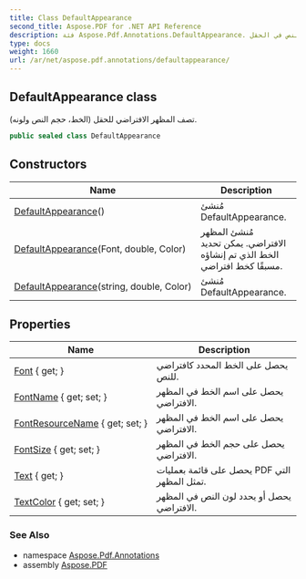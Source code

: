 ```yaml
---
title: Class DefaultAppearance
second_title: Aspose.PDF for .NET API Reference
description: فئة Aspose.Pdf.Annotations.DefaultAppearance. تصف المظهر الافتراضي لحجم ونوع خط النص في الحقل
type: docs
weight: 1660
url: /ar/net/aspose.pdf.annotations/defaultappearance/
---
```

## DefaultAppearance class

تصف المظهر الافتراضي للحقل (الخط، حجم النص ولونه).

```csharp
public sealed class DefaultAppearance
```

## Constructors

| Name | Description |
| --- | --- |
| [DefaultAppearance](defaultappearance/#constructor)() | مُنشئ DefaultAppearance. |
| [DefaultAppearance](defaultappearance/#constructor_1)(Font, double, Color) | مُنشئ المظهر الافتراضي. يمكن تحديد الخط الذي تم إنشاؤه مسبقًا كخط افتراضي. |
| [DefaultAppearance](defaultappearance/#constructor_2)(string, double, Color) | مُنشئ DefaultAppearance. |

## Properties

| Name | Description |
| --- | --- |
| [Font](../../aspose.pdf.annotations/defaultappearance/font/) { get; } | يحصل على الخط المحدد كافتراضي للنص. |
| [FontName](../../aspose.pdf.annotations/defaultappearance/fontname/) { get; set; } | يحصل على اسم الخط في المظهر الافتراضي. |
| [FontResourceName](../../aspose.pdf.annotations/defaultappearance/fontresourcename/) { get; set; } | يحصل على اسم الخط في المظهر الافتراضي. |
| [FontSize](../../aspose.pdf.annotations/defaultappearance/fontsize/) { get; set; } | يحصل على حجم الخط في المظهر الافتراضي. |
| [Text](../../aspose.pdf.annotations/defaultappearance/text/) { get; } | يحصل على قائمة بعمليات PDF التي تمثل المظهر. |
| [TextColor](../../aspose.pdf.annotations/defaultappearance/textcolor/) { get; set; } | يحصل أو يحدد لون النص في المظهر الافتراضي. |

### See Also

* namespace [Aspose.Pdf.Annotations](../../aspose.pdf.annotations/)
* assembly [Aspose.PDF](../../)